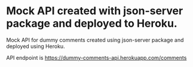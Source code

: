 # Mock API created with json-server package and deployed to Heroku.

Mock API for dummy comments created using json-server package and deployed using Heroku.

API endpoint is https://dummy-comments-api.herokuapp.com/comments
